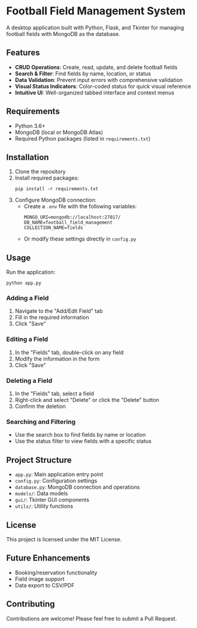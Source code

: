 # Football Field Management System

A desktop application built with Python, Flask, and Tkinter for managing football fields with MongoDB as the database.

## Features

- **CRUD Operations**: Create, read, update, and delete football fields
- **Search & Filter**: Find fields by name, location, or status
- **Data Validation**: Prevent input errors with comprehensive validation
- **Visual Status Indicators**: Color-coded status for quick visual reference
- **Intuitive UI**: Well-organized tabbed interface and context menus

## Requirements

- Python 3.6+
- MongoDB (local or MongoDB Atlas)
- Required Python packages (listed in `requirements.txt`)

## Installation

1. Clone the repository
2. Install required packages:
   ```
   pip install -r requirements.txt
   ```
3. Configure MongoDB connection:
   - Create a `.env` file with the following variables:
     ```
     MONGO_URI=mongodb://localhost:27017/
     DB_NAME=football_field_management
     COLLECTION_NAME=fields
     ```
   - Or modify these settings directly in `config.py`

## Usage

Run the application:
```
python app.py
```

### Adding a Field

1. Navigate to the "Add/Edit Field" tab
2. Fill in the required information
3. Click "Save"

### Editing a Field

1. In the "Fields" tab, double-click on any field
2. Modify the information in the form
3. Click "Save"

### Deleting a Field

1. In the "Fields" tab, select a field
2. Right-click and select "Delete" or click the "Delete" button
3. Confirm the deletion

### Searching and Filtering

- Use the search box to find fields by name or location
- Use the status filter to view fields with a specific status

## Project Structure

- `app.py`: Main application entry point
- `config.py`: Configuration settings
- `database.py`: MongoDB connection and operations
- `models/`: Data models
- `gui/`: Tkinter GUI components
- `utils/`: Utility functions

## License

This project is licensed under the MIT License.

## Future Enhancements

- Booking/reservation functionality
- Field image support
- Data export to CSV/PDF

## Contributing

Contributions are welcome! Please feel free to submit a Pull Request.